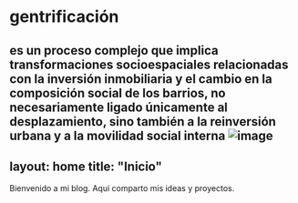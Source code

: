 # gentrificación
es un proceso complejo que implica transformaciones socioespaciales relacionadas con la inversión inmobiliaria y el cambio en la composición social de los barrios, no necesariamente ligado únicamente al desplazamiento, sino también a la reinversión urbana y a la movilidad social interna
![image](https://github.com/user-attachments/assets/b338bbb0-5d43-47ff-8f36-6bde82a97bf9)
---
layout: home
title: "Inicio"
---
Bienvenido a mi blog. Aquí comparto mis ideas y proyectos.

